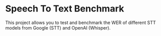 # Speech To Text Benchmark

This project allows you to test and benchmark the WER of different STT models from Google (STT) and OpenAI (Whisper).
